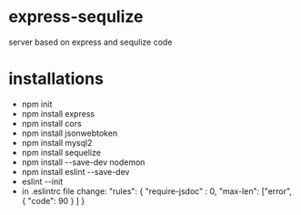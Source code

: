 # express-sequlize

server based on express and sequlize code

# installations

<ul>
<li>npm init
<li>npm install express
<li>npm install cors
 <!-- <li>npm install crypto -->
<li>npm install jsonwebtoken
<li>npm install mysql2
<li>npm install sequelize
<li>npm install --save-dev nodemon
<li>npm install eslint --save-dev
<li>eslint --init
<li>in .eslintrc file change:
    "rules": {
      "require-jsdoc" : 0,
      "max-len": ["error", { "code": 90 } ]
    }
</ul>
